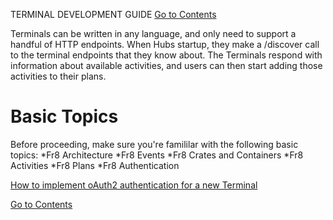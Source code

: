  TERMINAL DEVELOPMENT GUIDE
[Go to Contents](https://github.com/Fr8org/Fr8Core/blob/master/Docs/Home.md) 

Terminals can be written in any language, and only need to support a handful of HTTP endpoints. When Hubs startup, they make a /discover call to the terminal endpoints that they know about. The Terminals respond with information about available activities, and users can then start adding those activities to their plans. 


Basic Topics
===

Before proceeding, make sure you're famililar with the following basic topics:
*Fr8 Architecture
*Fr8 Events
*Fr8 Crates and Containers
*Fr8 Activities
*Fr8 Plans
*Fr8 Authentication




 
[How to implement oAuth2 authentication for a new Terminal](https://maginot.atlassian.net/wiki/display/DDW/How+to+implement+oAuth2+authentication+for+a+new+Terminal)

[Go to Contents](https://github.com/Fr8org/Fr8Core/blob/master/Docs/Home.md) 
